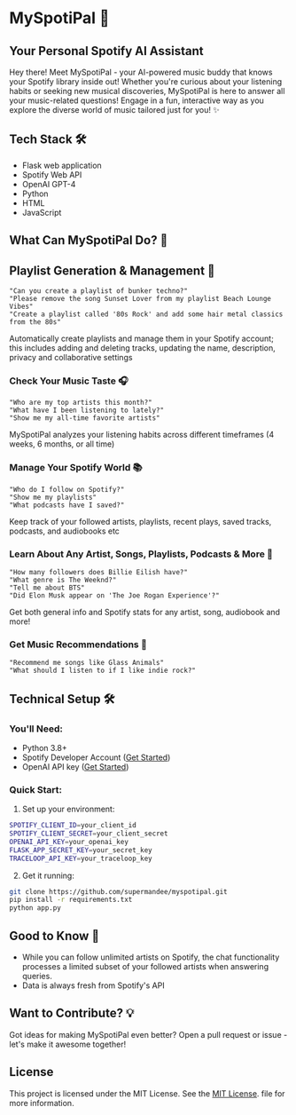 # MySpotiPal 🎵

## Your Personal Spotify AI Assistant

Hey there! Meet MySpotiPal - your AI-powered music buddy that knows your Spotify library inside out! Whether you're curious about your listening habits or seeking new musical discoveries, MySpotiPal is here to answer all your music-related questions! Engage in a fun, interactive way as you explore the diverse world of music tailored just for you!  ✨ 

## Tech Stack 🛠️
- Flask web application
- Spotify Web API
- OpenAI GPT-4
- Python
- HTML
- JavaScript

## What Can MySpotiPal Do? 🌟

## Playlist Generation & Management 🚀
```
"Can you create a playlist of bunker techno?"
"Please remove the song Sunset Lover from my playlist Beach Lounge Vibes"
"Create a playlist called '80s Rock' and add some hair metal classics from the 80s"
```
Automatically create playlists and manage them in your Spotify account; this includes adding and deleting tracks, updating the name, description, privacy and collaborative settings

### Check Your Music Taste 🎧
```
"Who are my top artists this month?"
"What have I been listening to lately?"
"Show me my all-time favorite artists"
```
MySpotiPal analyzes your listening habits across different timeframes (4 weeks, 6 months, or all time)

### Manage Your Spotify World 📚
```
"Who do I follow on Spotify?"
"Show me my playlists"
"What podcasts have I saved?" 
```
Keep track of your followed artists, playlists, recent plays, saved tracks, podcasts, and audiobooks etc

### Learn About Any Artist, Songs, Playlists, Podcasts & More 🎤
```
"How many followers does Billie Eilish have?"
"What genre is The Weeknd?"
"Tell me about BTS"
"Did Elon Musk appear on 'The Joe Rogan Experience'?"  
```
Get both general info and Spotify stats for any artist, song, audiobook and more!

### Get Music Recommendations 🎵
```
"Recommend me songs like Glass Animals"
"What should I listen to if I like indie rock?"
```

## Technical Setup 🛠️

### You'll Need:
- Python 3.8+
- Spotify Developer Account ([Get Started](https://developer.spotify.com/documentation/web-api))
- OpenAI API key ([Get Started](https://platform.openai.com/docs/api-reference/introduction))

### Quick Start:
1. Set up your environment:
```bash
SPOTIFY_CLIENT_ID=your_client_id
SPOTIFY_CLIENT_SECRET=your_client_secret
OPENAI_API_KEY=your_openai_key
FLASK_APP_SECRET_KEY=your_secret_key
TRACELOOP_API_KEY=your_traceloop_key
```

2. Get it running:
```bash
git clone https://github.com/supermandee/myspotipal.git
pip install -r requirements.txt
python app.py
```

## Good to Know 📝
- While you can follow unlimited artists on Spotify, the chat functionality processes a limited subset of your followed artists when answering queries.
- Data is always fresh from Spotify's API

## Want to Contribute? 💡
Got ideas for making MySpotiPal even better? Open a pull request or issue - let's make it awesome together!

## License

This project is licensed under the MIT License. See the [MIT License](./LICENSE.txt). file for more information.


